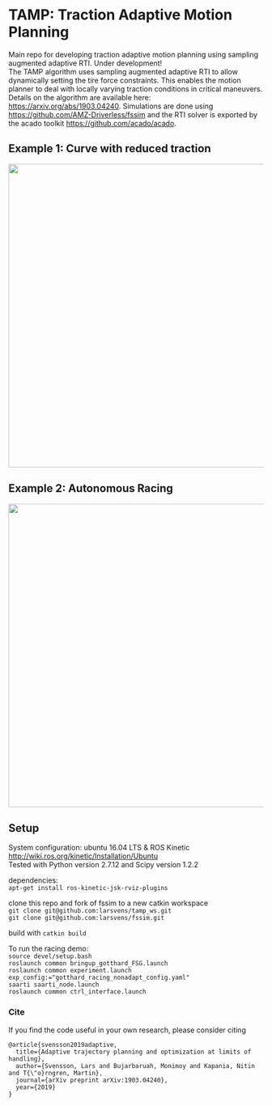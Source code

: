# TAMP: Traction Adaptive Motion Planning

Main repo for developing traction adaptive motion planning using sampling augmented adaptive RTI. Under development!    
The TAMP algorithm uses sampling augmented adaptive RTI to allow dynamically setting the tire force constraints. This enables the motion planner to deal with locally varying traction conditions in critical maneuvers. Details on the algorithm are available here: https://arxiv.org/abs/1903.04240. Simulations are done using https://github.com/AMZ-Driverless/fssim and the RTI solver is exported by the acado toolkit https://github.com/acado/acado. 

## Example 1: Curve with reduced traction
<p align="center"> 
<img src="doc/static_vs_dynamic_constraints_reduced_mu_turn.gif" width="600" />
</p>

## Example 2: Autonomous Racing
<p align="center"> 
<img src="doc/tamp_racing_demo.gif" width="600" />
</p>


## Setup    
System configuration: ubuntu 16.04 LTS & ROS Kinetic   
http://wiki.ros.org/kinetic/Installation/Ubuntu   
Tested with Python version 2.7.12 and Scipy version 1.2.2

dependencies:   
`apt-get install ros-kinetic-jsk-rviz-plugins`   

clone this repo and fork of fssim to a new catkin workspace   
`git clone git@github.com:larsvens/tamp_ws.git`   
`git clone git@github.com:larsvens/fssim.git`   

build with `catkin build`   

To run the racing demo:   
`source devel/setup.bash`   
`roslaunch common bringup_gotthard_FSG.launch`   
`roslaunch common experiment.launch exp_config:="gotthard_racing_nonadapt_config.yaml"`   
`saarti saarti_node.launch`   
`roslaunch common ctrl_interface.launch`   

### Cite

If you find the code useful in your own research, please consider citing 

    @article{svensson2019adaptive,
      title={Adaptive trajectory planning and optimization at limits of handling},
      author={Svensson, Lars and Bujarbaruah, Monimoy and Kapania, Nitin and T{\"o}rngren, Martin},
      journal={arXiv preprint arXiv:1903.04240},
      year={2019}
    }
